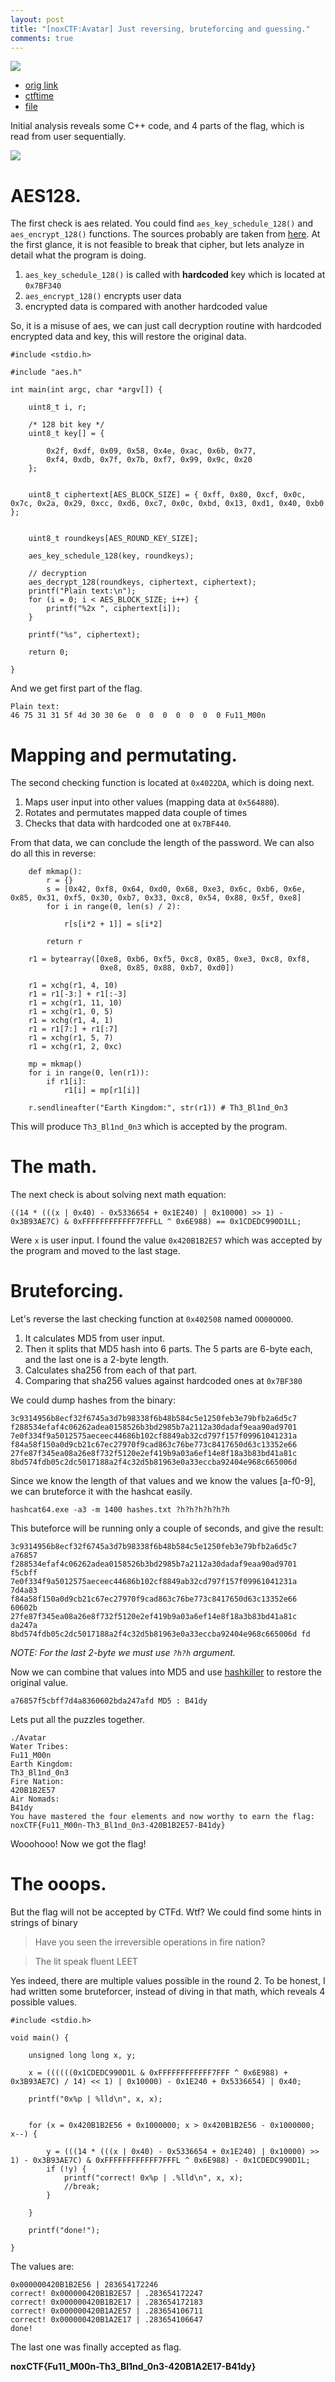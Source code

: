 ```yaml
---
layout: post
title: "[noxCTF:Avatar] Just reversing, bruteforcing and guessing."
comments: true
---
```


![](/assets/files/ctf/2018/noxCTF/avatar/logo.png)

* [orig link](https://ctf18.noxale.com/challenges)
* [ctftime](https://ctftime.org/event/671)
* [file](/assets/files/ctf/2018/noxCTF/avatar/Avatar.zip)


Initial analysis reveals some C++ code, and 4 parts of the flag, which is read from user sequentially. 

![](/assets/files/ctf/2018/noxCTF/avatar/cinitial.png)

# AES128.

The first check is aes related. You could find `aes_key_schedule_128()` and `aes_encrypt_128()` functions. The sources probably are taken from [here](https://github.com/openluopworld/aes_128). At the first glance, it is not feasible to break that cipher, but lets analyze in detail what the program is doing.

 1. `aes_key_schedule_128()` is called with **hardcoded** key which is located at `0x7BF340`
 1. `aes_encrypt_128()` encrypts user data
 1. encrypted data is compared with another hardcoded value

So, it is a misuse of aes, we can just call decryption routine with hardcoded encrypted data and key, this will restore the original data.

```
#include <stdio.h>

#include "aes.h"

int main(int argc, char *argv[]) {

	uint8_t i, r;

	/* 128 bit key */
	uint8_t key[] = {

		0x2f, 0xdf, 0x09, 0x58, 0x4e, 0xac, 0x6b, 0x77, 
		0xf4, 0xdb, 0x7f, 0x7b, 0xf7, 0x99, 0x9c, 0x20
	};

 
	uint8_t ciphertext[AES_BLOCK_SIZE] = { 0xff, 0x80, 0xcf, 0x0c, 0x7c, 0x2a, 0x29, 0xcc, 0xd6, 0xc7, 0x0c, 0xbd, 0x13, 0xd1, 0x40, 0xb0 };

	
	uint8_t roundkeys[AES_ROUND_KEY_SIZE];

	aes_key_schedule_128(key, roundkeys);

	// decryption
	aes_decrypt_128(roundkeys, ciphertext, ciphertext);
	printf("Plain text:\n");
	for (i = 0; i < AES_BLOCK_SIZE; i++) {
		printf("%2x ", ciphertext[i]);
	}

	printf("%s", ciphertext);

	return 0;

}
```
And we get first part of the flag.

```
Plain text:
46 75 31 31 5f 4d 30 30 6e  0  0  0  0  0  0  0 Fu11_M00n
```

# Mapping and permutating.

The second checking function is located at `0x4022DA`, which is doing next.

 1. Maps user input into other values (mapping data at `0x564880`).
 1. Rotates and permutates mapped data couple of times
 1. Checks that data with hardcoded one at `0x7BF440`. 

From that data, we can conclude the length of the password. We can also do all this in reverse:

```
	def mkmap():
		r = {}
		s = [0x42, 0xf8, 0x64, 0xd0, 0x68, 0xe3, 0x6c, 0xb6, 0x6e, 0x85, 0x31, 0xf5, 0x30, 0xb7, 0x33, 0xc8, 0x54, 0x88, 0x5f, 0xe8]
		for i in range(0, len(s) / 2):

			r[s[i*2 + 1]] = s[i*2]

		return r

	r1 = bytearray([0xe8, 0xb6, 0xf5, 0xc8, 0x85, 0xe3, 0xc8, 0xf8, 
					0xe8, 0x85, 0x88, 0xb7, 0xd0])
	
	r1 = xchg(r1, 4, 10)
	r1 = r1[-3:] + r1[:-3]
	r1 = xchg(r1, 11, 10)
	r1 = xchg(r1, 0, 5)
	r1 = xchg(r1, 4, 1)
	r1 = r1[7:] + r1[:7]
	r1 = xchg(r1, 5, 7)
	r1 = xchg(r1, 2, 0xc)

	mp = mkmap()
	for i in range(0, len(r1)):
		if r1[i]:
			r1[i] = mp[r1[i]]

	r.sendlineafter("Earth Kingdom:", str(r1)) # Th3_Bl1nd_0n3
```

This will produce `Th3_Bl1nd_0n3` which is accepted by the program.

# The math. 

The next check is about solving next math equation:

```
((14 * (((x | 0x40) - 0x5336654 + 0x1E240) | 0x10000) >> 1) - 0x3B93AE7C) & 0xFFFFFFFFFFFF7FFFLL ^ 0x6E988) == 0x1CDEDC990D1LL;
```

Were `x` is user input. I found the value `0x420B1B2E57` which was accepted by the program and moved to the last stage.


# Bruteforcing.

Let's reverse the last checking function at `0x402508` named `OO00OO0O`.

 1. It calculates MD5 from user input.
 1. Then it splits that MD5 hash into 6 parts. The 5 parts are 6-byte each, and the last one is a 2-byte length.
 1. Calculates sha256 from each of that part.
 1. Comparing that sha256 values against hardcoded ones at `0x7BF380`

We could dump hashes from the binary:

```
3c9314956b8ecf32f6745a3d7b98338f6b48b584c5e1250feb3e79bfb2a6d5c7
f288534efaf4c06262adea0158526b3bd2985b7a2112a30dadaf9eaa90ad9701
7e0f334f9a5012575aeceec44686b102cf8849ab32cd797f157f09961041231a
f84a58f150a0d9cb21c67ec27970f9cad863c76be773c8417650d63c13352e66
27fe87f345ea08a26e8f732f5120e2ef419b9a03a6ef14e8f18a3b83bd41a81c
8bd574fdb05c2dc5017188a2f4c32d5b81963e0a33eccba92404e968c665006d
```

Since we know the length of that values and we know the values [a-f0-9], we can bruteforce it with the hashcat easily.

```
hashcat64.exe -a3 -m 1400 hashes.txt ?h?h?h?h?h?h
```

This buteforce will be running only a couple of seconds, and give the result:

```
3c9314956b8ecf32f6745a3d7b98338f6b48b584c5e1250feb3e79bfb2a6d5c7 a76857 
f288534efaf4c06262adea0158526b3bd2985b7a2112a30dadaf9eaa90ad9701 f5cbff
7e0f334f9a5012575aeceec44686b102cf8849ab32cd797f157f09961041231a 7d4a83
f84a58f150a0d9cb21c67ec27970f9cad863c76be773c8417650d63c13352e66 60602b
27fe87f345ea08a26e8f732f5120e2ef419b9a03a6ef14e8f18a3b83bd41a81c da247a
8bd574fdb05c2dc5017188a2f4c32d5b81963e0a33eccba92404e968c665006d fd
```

*NOTE: For the last 2-byte we must use `?h?h` argument.*

Now we can combine that values into MD5 and use [hashkiller](https://hashkiller.co.uk/md5-decrypter.aspx) to restore the original value.

```
a76857f5cbff7d4a8360602bda247afd MD5 : B41dy
```

Lets put all the puzzles together.

```
./Avatar
Water Tribes:
Fu11_M00n
Earth Kingdom:
Th3_Bl1nd_0n3
Fire Nation:
420B1B2E57
Air Nomads:
B41dy
You have mastered the four elements and now worthy to earn the flag:
noxCTF{Fu11_M00n-Th3_Bl1nd_0n3-420B1B2E57-B41dy}
```

Wooohooo! Now we got the flag! 

# The ooops.

But the flag will not be accepted by CTFd. Wtf? We could find some hints in strings of binary

>Have you seen the irreversible operations in fire nation?

>The lit speak fluent LEET

Yes indeed, there are multiple values possible in the round 2. To be honest, I had written some bruteforcer, instead of diving in that math, which reveals 4 possible values. 


```
#include <stdio.h>

void main() {

	unsigned long long x, y;
	
	x = ((((((0x1CDEDC990D1L & 0xFFFFFFFFFFFF7FFF ^ 0x6E988) + 0x3B93AE7C) / 14) << 1) | 0x10000) - 0x1E240 + 0x5336654) | 0x40;

	printf("0x%p | %lld\n", x, x);


	for (x = 0x420B1B2E56 + 0x1000000; x > 0x420B1B2E56 - 0x1000000; x--) {

		y = (((14 * (((x | 0x40) - 0x5336654 + 0x1E240) | 0x10000) >> 1) - 0x3B93AE7C) & 0xFFFFFFFFFFFF7FFFL ^ 0x6E988) - 0x1CDEDC990D1L;
		if (!y) {
			printf("correct! 0x%p | .%lld\n", x, x);
			//break;
		}

	}

	printf("done!");
		
}

```

The values are:
```
0x000000420B1B2E56 | 283654172246
correct! 0x000000420B1B2E57 | .283654172247
correct! 0x000000420B1B2E17 | .283654172183
correct! 0x000000420B1A2E57 | .283654106711
correct! 0x000000420B1A2E17 | .283654106647
done!
```

The last one was finally accepted as flag. 

**noxCTF{Fu11_M00n-Th3_Bl1nd_0n3-420B1A2E17-B41dy}**

